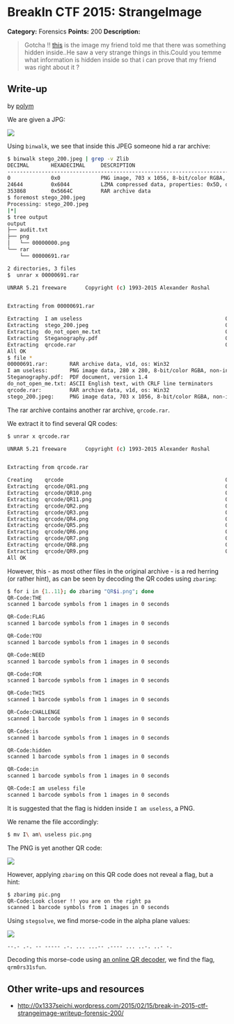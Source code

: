 # BreakIn CTF 2015: StrangeImage

**Category:** Forensics
**Points:** 200
**Description:**

> Gotcha !! [this](stego_200.jpeg) is the image my friend told me that there was something hidden inside..He saw a very strange things in this.Could you temme what information is hidden inside so that i can prove that my friend was right about it ?

## Write-up

by [polym](https://github.com/abpolym)

We are given a JPG:

![](./stego_200.jpeg)

Using `binwalk`, we see that inside this JPEG someone hid a rar archive:

```bash
$ binwalk stego_200.jpeg | grep -v Zlib
DECIMAL       HEXADECIMAL     DESCRIPTION
--------------------------------------------------------------------------------
0             0x0             PNG image, 703 x 1056, 8-bit/color RGBA, non-interlaced
24644         0x6044          LZMA compressed data, properties: 0x5D, dictionary size: 2097152 bytes, missing uncompressed size
353868        0x5664C         RAR archive data
$ foremost stego_200.jpeg 
Processing: stego_200.jpeg
|*|
$ tree output
output
├── audit.txt
├── png
│   └── 00000000.png
└── rar
    └── 00000691.rar

2 directories, 3 files
$  unrar x 00000691.rar 

UNRAR 5.21 freeware      Copyright (c) 1993-2015 Alexander Roshal


Extracting from 00000691.rar

Extracting  I am useless                                              OK 
Extracting  stego_200.jpeg                                            OK 
Extracting  do_not_open_me.txt                                        OK 
Extracting  Steganography.pdf                                         OK 
Extracting  qrcode.rar                                                OK 
All OK
$ file *
00000691.rar:       RAR archive data, v1d, os: Win32
I am useless:       PNG image data, 280 x 280, 8-bit/color RGBA, non-interlaced
Steganography.pdf:  PDF document, version 1.4
do_not_open_me.txt: ASCII English text, with CRLF line terminators
qrcode.rar:         RAR archive data, v1d, os: Win32
stego_200.jpeg:     PNG image data, 703 x 1056, 8-bit/color RGBA, non-interlaced
```

The rar archive contains another rar archive, `qrcode.rar`.

We extract it to find several QR codes:

```bash
$ unrar x qrcode.rar 

UNRAR 5.21 freeware      Copyright (c) 1993-2015 Alexander Roshal


Extracting from qrcode.rar

Creating    qrcode                                                    OK
Extracting  qrcode/QR1.png                                            OK 
Extracting  qrcode/QR10.png                                           OK 
Extracting  qrcode/QR11.png                                           OK 
Extracting  qrcode/QR2.png                                            OK 
Extracting  qrcode/QR3.png                                            OK 
Extracting  qrcode/QR4.png                                            OK 
Extracting  qrcode/QR5.png                                            OK 
Extracting  qrcode/QR6.png                                            OK 
Extracting  qrcode/QR7.png                                            OK 
Extracting  qrcode/QR8.png                                            OK 
Extracting  qrcode/QR9.png                                            OK 
All OK
```

However, this - as most other files in the original archive - is a red herring (or rather hint), as can be seen by decoding the QR codes using `zbarimg`:

```bash
$ for i in {1..11}; do zbarimg "QR$i.png"; done
QR-Code:THE
scanned 1 barcode symbols from 1 images in 0 seconds

QR-Code:FLAG
scanned 1 barcode symbols from 1 images in 0 seconds

QR-Code:YOU
scanned 1 barcode symbols from 1 images in 0 seconds

QR-Code:NEED
scanned 1 barcode symbols from 1 images in 0 seconds

QR-Code:FOR
scanned 1 barcode symbols from 1 images in 0 seconds

QR-Code:THIS
scanned 1 barcode symbols from 1 images in 0 seconds

QR-Code:CHALLENGE
scanned 1 barcode symbols from 1 images in 0 seconds

QR-Code:is
scanned 1 barcode symbols from 1 images in 0 seconds

QR-Code:hidden
scanned 1 barcode symbols from 1 images in 0 seconds

QR-Code:in
scanned 1 barcode symbols from 1 images in 0 seconds

QR-Code:I am useless file
scanned 1 barcode symbols from 1 images in 0 seconds
```

It is suggested that the flag is hidden inside `I am useless`, a PNG.

We rename the file accordingly:

```bash
$ mv I\ am\ useless pic.png
```

The PNG is yet another QR code:

![](./pic.png)

However, applying `zbarimg` on this QR code does not reveal a flag, but a hint:

```bash
$ zbarimg pic.png 
QR-Code:Look closer !! you are on the right pa
scanned 1 barcode symbols from 1 images in 0 seconds
```

Using `stegsolve`, we find morse-code in the alpha plane values:

![](./stegsolve.png)

    --.- .-. -- ----- .-. ... ...-- .---- ... ..-. ..- -.

Decoding this morse-code using [an online QR decoder](https://gc.de/gc/morse/), we find the flag, `qrm0rs31sfun`.

## Other write-ups and resources

* <http://0x1337seichi.wordpress.com/2015/02/15/break-in-2015-ctf-strangeimage-writeup-forensic-200/>
